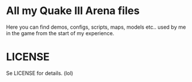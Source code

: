 # All my Quake III Arena files
Here you can find demos, configs, scripts, maps, models etc.. used by me in the game from the start of my experience.

# LICENSE

Se LICENSE for details. (lol)
